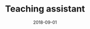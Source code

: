 ---
title: Teaching assistant
summary: TA for ECE101 - Intro of Computing Sys
date: 2018-09-01
type: docs
math: false
tags:
  - ECE101

---